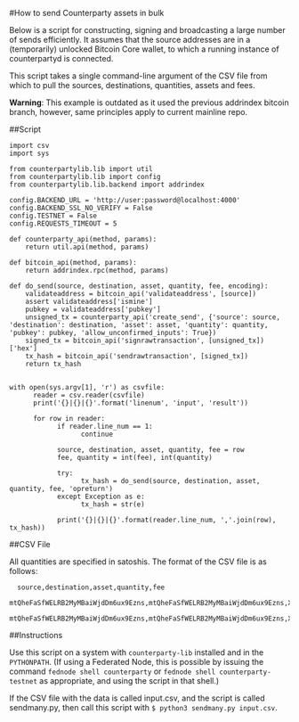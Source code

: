 #How to send Counterparty assets in bulk

Below is a script for constructing, signing and broadcasting a large
number of sends efficiently. It assumes that the source addresses are in
a (temporarily) unlocked Bitcoin Core wallet, to which a running
instance of counterpartyd is connected.

This script takes a single command-line argument of the CSV file from
which to pull the sources, destinations, quantities, assets and fees.

**Warning**: This example is outdated as it used the previous addrindex bitcoin
branch, however, same principles apply to current mainline repo.

##Script

```
import csv
import sys

from counterpartylib.lib import util
from counterpartylib.lib import config
from counterpartylib.lib.backend import addrindex

config.BACKEND_URL = 'http://user:password@localhost:4000'
config.BACKEND_SSL_NO_VERIFY = False
config.TESTNET = False
config.REQUESTS_TIMEOUT = 5

def counterparty_api(method, params):
    return util.api(method, params)

def bitcoin_api(method, params):
    return addrindex.rpc(method, params)

def do_send(source, destination, asset, quantity, fee, encoding):
    validateaddress = bitcoin_api('validateaddress', [source])
    assert validateaddress['ismine']
    pubkey = validateaddress['pubkey']
    unsigned_tx = counterparty_api('create_send', {'source': source, 'destination': destination, 'asset': asset, 'quantity': quantity, 'pubkey': pubkey, 'allow_unconfirmed_inputs': True})
    signed_tx = bitcoin_api('signrawtransaction', [unsigned_tx])['hex']
    tx_hash = bitcoin_api('sendrawtransaction', [signed_tx])
    return tx_hash


with open(sys.argv[1], 'r') as csvfile:
      reader = csv.reader(csvfile)
      print('{}|{}|{}'.format('linenum', 'input', 'result'))

      for row in reader:
            if reader.line_num == 1:                                            
                  continue                                                        

            source, destination, asset, quantity, fee = row
            fee, quantity = int(fee), int(quantity)

            try:
                  tx_hash = do_send(source, destination, asset, quantity, fee, 'opreturn')
            except Exception as e:
                  tx_hash = str(e)

            print('{}|{}|{}'.format(reader.line_num, ','.join(row), tx_hash))
```

##CSV File

All quantities are specified in satoshis. The format of the CSV file is as follows:

      source,destination,asset,quantity,fee
      mtQheFaSfWELRB2MyMBaiWjdDm6ux9Ezns,mtQheFaSfWELRB2MyMBaiWjdDm6ux9Ezns,XCP,100000000,150
      mtQheFaSfWELRB2MyMBaiWjdDm6ux9Ezns,mtQheFaSfWELRB2MyMBaiWjdDm6ux9Ezns,XCP,200000000,100

##Instructions

Use this script on a system with `counterparty-lib` installed and in the `PYTHONPATH`. (If using a Federated Node, this is possible by issuing the command `fednode shell counterparty` or `fednode shell counterparty-testnet` as appropriate, and using the script in that shell.)

If the CSV file with the data is called input.csv, and the script is
called sendmany.py, then call this script with
``$ python3 sendmany.py input.csv``.
